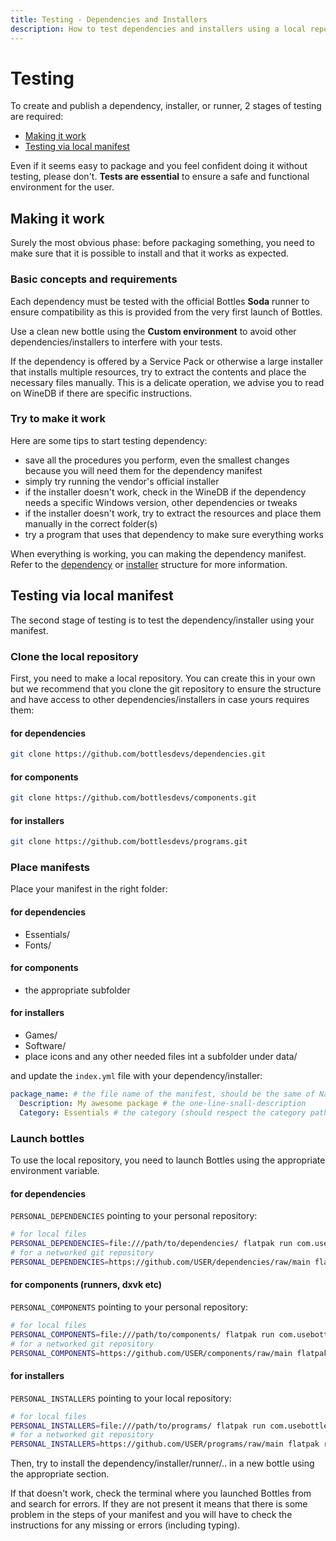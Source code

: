 ```yaml
---
title: Testing - Dependencies and Installers
description: How to test dependencies and installers using a local repository.
---
```


# Testing
To create and publish a dependency, installer, or runner, 2 stages of testing are 
required:
- [Making it work](#making-it-work)
- [Testing via local manifest](#testing-via-local-manifest)

Even if it seems easy to package and you feel confident 
doing it without testing, please don't. **Tests are essential** to ensure a 
safe and functional environment for the user.

## Making it work
Surely the most obvious phase: before packaging something, you need 
to make sure that it is possible to install and that it works as expected.

### Basic concepts and requirements
Each dependency must be tested with the official Bottles **Soda** runner to 
ensure compatibility as this is provided from the very first launch of Bottles.

Use a clean new bottle using the **Custom environment** to avoid other
dependencies/installers to interfere with your tests.

If the dependency is offered by a Service Pack or otherwise a large installer 
that installs multiple resources, try to extract the contents and place the 
necessary files manually. This is a delicate operation, we advise you to read 
on WineDB if there are specific instructions.

### Try to make it work
Here are some tips to start testing dependency:
- save all the procedures you perform, even the smallest changes because you 
  will need them for the dependency manifest
- simply try running the vendor's official installer
- if the installer doesn't work, check in the WineDB if the dependency needs 
  a specific Windows version, other dependencies or tweaks
- if the installer doesn't work, try to extract the resources and place
  them manually in the correct folder(s)
- try a program that uses that dependency to make sure everything works

When everything is working, you can making the dependency manifest. Refer
to the [dependency](/dependencies/structure) or [installer](/installers/structure)
structure for more information.

## Testing via local manifest
The second stage of testing is to test the dependency/installer using your 
manifest.

### Clone the local repository
First, you need to make a local repository. You can create this in your own 
but we recommend that you clone the git repository to ensure the structure 
and have access to other dependencies/installers in case yours requires them:

#### for dependencies
```bash
git clone https://github.com/bottlesdevs/dependencies.git
```
#### for components
```bash
git clone https://github.com/bottlesdevs/components.git
```

#### for installers
```bash
git clone https://github.com/bottlesdevs/programs.git
```

### Place manifests
Place your manifest in the right folder:

#### for dependencies
- Essentials/
- Fonts/

#### for components
- the appropriate subfolder

#### for installers
- Games/
- Software/
- place icons and any other needed files int a subfolder under data/

and update the `index.yml` file with your dependency/installer:

```yaml
package_name: # the file name of the manifest, should be the same of Name in the manifest
  Description: My awesome package # the one-line-snall-description
  Category: Essentials # the category (should respect the category path where it is placed)
```

### Launch bottles
To use the local repository, you need to launch Bottles using the appropriate
environment variable.

#### for dependencies
`PERSONAL_DEPENDENCIES` pointing to your personal repository:

```bash
# for local files
PERSONAL_DEPENDENCIES=file:///path/to/dependencies/ flatpak run com.usebottles.bottles
# for a networked git repository
PERSONAL_DEPENDENCIES=https://github.com/USER/dependencies/raw/main flatpak run com.usebottles.bottles
```
#### for components (runners, dxvk etc)
`PERSONAL_COMPONENTS` pointing to your personal repository:

```bash
# for local files
PERSONAL_COMPONENTS=file:///path/to/components/ flatpak run com.usebottles.bottles
# for a networked git repository
PERSONAL_COMPONENTS=https://github.com/USER/components/raw/main flatpak run com.usebottles.bottles
```

#### for installers
`PERSONAL_INSTALLERS` pointing to your local repository:

```bash
# for local files
PERSONAL_INSTALLERS=file:///path/to/programs/ flatpak run com.usebottles.bottles
# for a networked git repository
PERSONAL_INSTALLERS=https://github.com/USER/programs/raw/main flatpak run com.usebottles.bottles
```

Then, try to install the dependency/installer/runner/.. in a new bottle using the 
appropriate section.

If that doesn't work, check the terminal where you launched Bottles from and 
search for errors. If they are not present it means that there is some problem 
in the steps of your manifest and you will have to check the instructions for 
any missing or errors (including typing).
